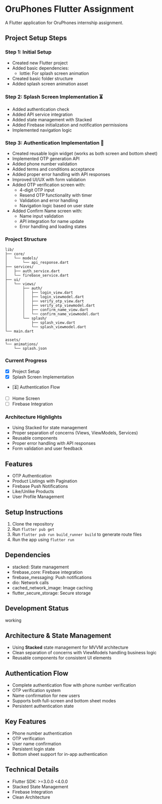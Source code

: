 # OruPhones Flutter Assignment

A Flutter application for OruPhones internship assignment.

## Project Setup Steps

### Step 1: Initial Setup 
- Created new Flutter project
- Added basic dependencies:
  - lottie: For splash screen animation
- Created basic folder structure
- Added splash screen animation asset

### Step 2: Splash Screen Implementation ⏳
- Added authentication check
- Added API service integration
- Added state management with Stacked
- Added Firebase initialization and notification permissions
- Implemented navigation logic

### Step 3: Authentication Implementation 🚧
- Created reusable login widget (works as both screen and bottom sheet)
- Implemented OTP generation API
- Added phone number validation
- Added terms and conditions acceptance
- Added proper error handling with API responses
- Improved UI/UX with form validation
- Added OTP verification screen with:
  - 4-digit OTP input
  - Resend OTP functionality with timer
  - Validation and error handling
  - Navigation logic based on user state
- Added Confirm Name screen with:
  - Name input validation
  - API integration for name update
  - Error handling and loading states

### Project Structure
```
lib/
├── core/
│   └── models/
│       └── api_response.dart
├── services/
│   ├── auth_service.dart
│   └── firebase_service.dart
├── ui/
│   └── views/
│       ├── auth/
│       │   ├── login_view.dart
│       │   ├── login_viewmodel.dart
│       │   ├── verify_otp_view.dart
│       │   ├── verify_otp_viewmodel.dart
│       │   ├── confirm_name_view.dart
│       │   └── confirm_name_viewmodel.dart
│       └── splash/
│           ├── splash_view.dart
│           └── splash_viewmodel.dart
└── main.dart

assets/
└── animations/
    └── splash.json
```

### Current Progress
- [x] Project Setup
- [x] Splash Screen Implementation
- [⏳] Authentication Flow
- [ ] Home Screen
- [ ] Firebase Integration

### Architecture Highlights
- Using Stacked for state management
- Proper separation of concerns (Views, ViewModels, Services)
- Reusable components
- Proper error handling with API responses
- Form validation and user feedback

## Features
- OTP Authentication
- Product Listings with Pagination
- Firebase Push Notifications
- Like/Unlike Products
- User Profile Management

## Setup Instructions
1. Clone the repository
2. Run `flutter pub get`
3. Run `flutter pub run build_runner build` to generate route files
4. Run the app using `flutter run`

## Dependencies
- stacked: State management
- firebase_core: Firebase integration
- firebase_messaging: Push notifications
- dio: Network calls
- cached_network_image: Image caching
- flutter_secure_storage: Secure storage

## Development Status
working

## Architecture & State Management
- Using **Stacked** state management for MVVM architecture
- Clean separation of concerns with ViewModels handling business logic
- Reusable components for consistent UI elements

## Authentication Flow
- Complete authentication flow with phone number verification
- OTP verification system
- Name confirmation for new users
- Supports both full-screen and bottom sheet modes
- Persistent authentication state

## Key Features
- Phone number authentication
- OTP verification
- User name confirmation
- Persistent login state
- Bottom sheet support for in-app authentication

## Technical Details
- Flutter SDK: >=3.0.0 <4.0.0
- Stacked State Management
- Firebase Integration
- Clean Architecture